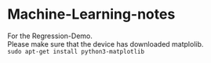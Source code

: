 # Machine-Learning-notes

For the Regression-Demo.   
Please make sure that the device has downloaded matplolib.   
```sudo apt-get install python3-matplotlib```
